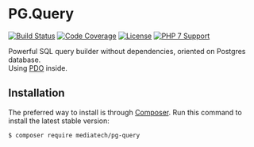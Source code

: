 # PG.Query

[![Build Status](http://img.shields.io/travis/newmediatech/pg-query.svg?style=flat-square&maxAge=2592000)](https://travis-ci.org/newmediatech/pg-query)
[![Code Coverage](http://img.shields.io/coveralls/github/newmediatech/pg-query.svg?style=flat-square)](https://coveralls.io/github/newmediatech/pg-query)
[![License](https://img.shields.io/github/license/newmediatech/pg-query.svg?style=flat-square)](https://github.com/newmediatech/pg-query)
[![PHP 7 Support](https://img.shields.io/badge/PHP%207-supported-blue.svg?style=flat-square)](https://github.com/newmediatech/pg-query)

Powerful SQL query builder without dependencies, oriented on Postgres database.  
Using [PDO](http://php.net/PDO) inside. 

## Installation

The preferred way to install is through [Composer](https://getcomposer.org).
Run this command to install the latest stable version:

```shell
$ composer require mediatech/pg-query
```